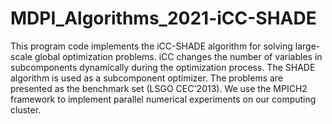 # MDPI_Algorithms_2021-iCC-SHADE
This program code implements the iCC-SHADE algorithm for solving large-scale global optimization problems. iCC changes the number of variables in subcomponents dynamically during the optimization process. The SHADE algorithm is used as a subcomponent optimizer. The problems are presented as the benchmark set (LSGO CEC'2013).
We use the MPICH2 framework to implement parallel numerical experiments on our computing cluster.
